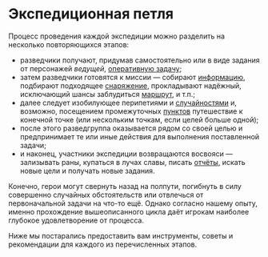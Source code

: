 # Экспедиционная петля
Процесс проведения каждой экспедиции можно разделить на несколько повторяющихся этапов:

- разведчики получают, придумав самостоятельно или в виде задания от персонажей *ведущей*, [оперативную задачу](expeditions_tasks.md);
- затем разведчики готовятся к миссии — собирают [информацию](expeditions_information.md), подбирают подходящее [снаряжение](expeditions_equipment.md), прокладывают надёжный, исключающий шансы заблудиться [маршрут](expeditions_path.md), и т.п.;
- далее следует изобилующее перипетиями и [случайностями](expeditions_events.md) и, возможно, посещением промежуточных [пунктов](expeditions_requisition.md) путешествие к конечной точке (или нескольким точкам, если целей больше одной);
- после этого разведгруппа оказывается рядом со своей целью и предпринимает те или иные действия для выполнения поставленной задачи;
- и наконец, участники экспедиции возвращаются восвояси — зализывать раны, купаться в лучах славы, писать [отчёты](expeditions_requisition.md), искать новые цели и получать новые задания.

Конечно, герои могут свернуть назад на полпути, погибнуть в силу совершенно случайных обстоятельств или отвлечься от первоначальной задачи на что-то ещё. Однако согласно нашему опыту, именно прохождение вышеописанного цикла даёт игрокам наиболее глубокое удовлетворение от процесса.

Ниже мы постарались предоставить вам инструменты, советы и рекомендации для каждого из перечисленных этапов.
